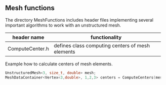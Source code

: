 ## Mesh functions ##

The directory MeshFunctions includes header files implementing several important algorithms to work with an unstructured mesh.

|header name|functionality|
|------------|-------------|
|ComputeCenter.h|defines class computing centers of mesh elements|


Example how to calculate centers of mesh elements.
```c++
UnstructuredMesh<3, size_t, double> mesh;
MeshDataContainer<Vertex<3,double>, 1,2,3> centers = ComputeCenters(mesh);
```

</table>
